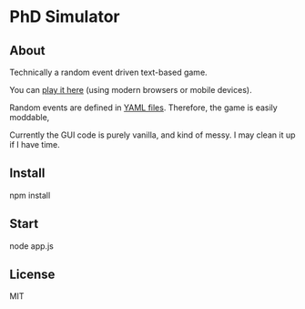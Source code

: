# PhD Simulator

## About

Technically a random event driven text-based game.

You can [play it here](https://research.wmz.ninja/projects/phd/index.html) (using modern browsers or mobile devices).

Random events are defined in [YAML files](static/rulesets/default). Therefore, the game is easily moddable,

Currently the GUI code is purely vanilla, and kind of messy. I may clean it up if I have time.

## Install
npm install

## Start
node app.js

## License

MIT
